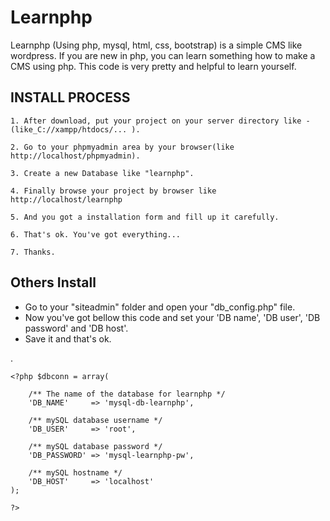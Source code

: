 # Learnphp

Learnphp (Using php, mysql, html, css, bootstrap) is a simple CMS like wordpress. If you are new in php, you can learn something how to make a CMS using php. This code is very pretty and helpful to learn yourself.


INSTALL PROCESS
----------------
```
1. After download, put your project on your server directory like -(like_C://xampp/htdocs/... ).
```
```
2. Go to your phpmyadmin area by your browser(like http://localhost/phpmyadmin).
```
```
3. Create a new Database like "learnphp".
```
```
4. Finally browse your project by browser like http://localhost/learnphp
```
```
5. And you got a installation form and fill up it carefully.
```
```
6. That's ok. You've got everything...
```
```
7. Thanks.
```


Others Install
---------------
* Go to your "siteadmin" folder and open your "db_config.php" file.
* Now you've got bellow this code and set your 'DB name', 'DB user', 'DB password' and 'DB host'.
* Save it and that's ok.



.

	<?php $dbconn = array(
	
		/** The name of the database for learnphp */
		'DB_NAME' 	  => 'mysql-db-learnphp',
		
		/** mySQL database username */
		'DB_USER' 	  => 'root',
		
		/** mySQL database password */
		'DB_PASSWORD' => 'mysql-learnphp-pw',
		
		/** mySQL hostname */
		'DB_HOST' 	  => 'localhost' 
	);

	?>
